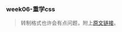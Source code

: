 ### week06-重学css
> 转制格式也许会有点问题，附上[原文链接](https://www.notion.so/CSS-9c39ac1c314745b39272a260efba3413)。


